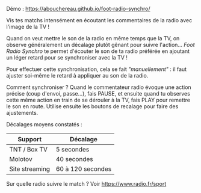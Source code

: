 Démo : https://abouchereau.github.io/foot-radio-synchro/

Vis tes matchs intensément en écoutant les commentaires de la radio avec l'image de la TV !

Quand on veut mettre le son de la radio en même temps que la TV, on observe généralement un décalage plutôt gênant pour suivre l'action... _Foot Radio Synchro_ te permet d'écouter le son de ta radio préférée en ajoutant un léger retard pour se synchroniser avec la TV !

Pour effectuer cette synchronisation, cela se fait _"manuellement"_ : il faut ajuster soi-même le retard à appliquer au son de la radio.

Comment synchroniser ? Quand le commentateur radio évoque une action précise (coup d'envoi, passe...), fais PAUSE, et ensuite quand tu observes cette même action en train de se dérouler à la TV, fais PLAY pour remettre le son en route. Utilise ensuite les boutons de recalage pour faire des ajustements.

Décalages moyens constatés :

|  Support        |  Décalage          |
| --------------- | ------------------ |
|  TNT / Box TV   | 5 secondes         |
|  Molotov        |  40 secondes       |
|  Site streaming |  60 à 120 secondes |

Sur quelle radio suivre le match ? 
 Voir https://www.radio.fr/sport

